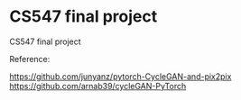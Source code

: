 # CS547 final project
 CS547 final project

Reference:

https://github.com/junyanz/pytorch-CycleGAN-and-pix2pix
https://github.com/arnab39/cycleGAN-PyTorch
